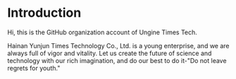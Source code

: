 # Introduction

Hi, this is the GitHub organization account of Ungine Times Tech.

Hainan Yunjun Times Technology Co., Ltd. is a young enterprise, and we are always full of vigor and vitality. Let us create the future of science and technology with our rich imagination, and do our best to do it-"Do not leave regrets for youth."
